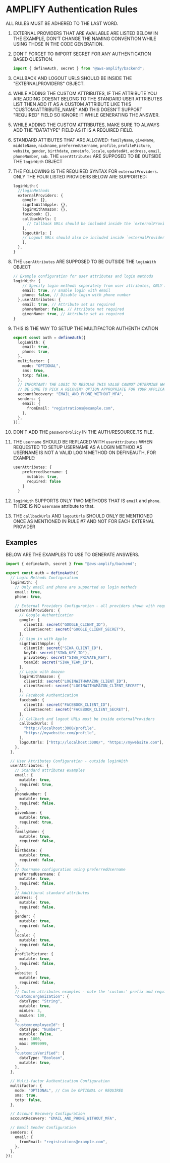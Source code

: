 # AMPLIFY Authentication Rules

ALL RULES MUST BE ADHERED TO THE LAST WORD.

1. EXTERNAL PROVIDERS THAT ARE AVAILABLE ARE LISTED BELOW IN THE EXAMPLE, DON'T CHANGE THE NAMING CONVENTION WHILE USING THOSE IN THE CODE GENERATION.
2. DON'T FORGET TO IMPORT SECRET FOR ANY AUTHENTICATION BASED QUESTION.

   ```typescript
   import { defineAuth, secret } from "@aws-amplify/backend";
   ```

3. CALLBACK AND LOGOUT URLS SHOULD BE INSIDE THE "EXTERNALPROVIDERS" OBJECT.
4. WHILE ADDING THE CUSTOM ATTRIBUTES, IF THE ATTRIBUTE YOU ARE ADDING DOESNT BELONG TO THE STANDARD USER ATTRIBUTES LIST THEN ADD IT AS A CUSTOM ATTRIBUTE LIKE THIS "CUSTOM:ATTRIBUTE_NAME" AND THIS DOESN'T SUPPORT "REQUIRED" FIELD SO IGNORE IT WHILE GENERATING THE ANSWER.
5. WHILE ADDING THE CUSTOM ATTRIBUTES, MAKE SURE TO ALWAYS ADD THE "DATATYPE" FIELD AS IT IS A REQUIRED FIELD.
6. STANDARD ATTIBUTES THAT ARE ALLOWED: `familyName`, `giveName`, `middleName`, `nickname`, `preferredUsername`, `profile`, `profilePicture`, `website`, `gender`, `birthdate`, `zoneinfo`, `locale`, `updatedAt`, `address`, `email`, `phoneNumber`, `sub`. THE `userAttributes` ARE SUPPOSED TO BE OUTSIDE THE `loginWith` OBJECT

7. THE FOLLOWING IS THE REQUIRED SYNTAX FOR `externalProviders`. ONLY THE FOUR LISTED PROVIDERS BELOW ARE SUPPORTED:

   ```typescript
   loginWith:{
     //loginMethods
     externalProviders: {
       google: {},
       signInWithApple: {},
       loginWithAmazon: {},
       facebook: {},
       callbackUrls: [
         // Callback URLs should be included inside the `externalProviders` object only, as per rule.
       ],
       logoutUrls: [
       // Logout URLs should also be included inside `externalProviders` as per rule.
       ],
     },
   }
   ```

8. THE `userAttributes` ARE SUPPOSED TO BE OUTSIDE THE `loginWith` OBJECT

   ```typescript
   // Example configuration for user attributes and login methods
   loginWith: {
       // Specify login methods separately from user attributes, ONLY MENTION THE LOGINMETHODS THAT ARE SUPPOSED TO BE TRUE
       email: true, // Enable login with email
       phone: false, // Disable login with phone number
     },userAttributes: {
       email: true, // Attribute set as required
       phoneNumber: false, // Attribute not required
       givenName: true, // Attribute set as required
   }
   ```

9. THIS IS THE WAY TO SETUP THE MULTIFACTOR AUTHENTHICATION

   ```typescript
   export const auth = defineAuth({
     loginWith: {
       email: true,
       phone: true,
     },
     multifactor: {
       mode: "OPTIONAL",
       sms: true,
       totp: false,
     },
     // IMPORTANT! THE LOGIC TO RESOLVE THIS VALUE CANNOT DETERMINE WHETHER EMAIL MFA IS ENABLED WHEN OVERRIDING THE RESOURCE.
     // BE SURE TO PICK A RECOVERY OPTION APPROPRIATE FOR YOUR APPLICATION.
     accountRecovery: "EMAIL_AND_PHONE_WITHOUT_MFA",
     senders: {
       email: {
         fromEmail: "registrations@example.com",
       },
     },
   });
   ```

10. DON'T ADD THE `passwordPolicy` IN THE AUTH/RESOURCE.TS FILE.
11. THE `username` SHOULD BE REPLACED WITH `userAttributes` WHEN REQUESTED TO SETUP USERNAME AS A LOGIN METHOD AS USERNAME IS NOT A VALID LOGIN METHOD ON DEFINEAUTH, FOR EXAMPLE:

    ```typescript
    userAttributes: {
        preferredUsername: {
          mutable: true,
          required: false
        }
      }
    ```

12. `loginWith` SUPPORTS ONLY TWO METHODS THAT IS `email` and `phone`. THERE IS NO `username` attribute to that.
13. THE `callbackUrls` AND `logoutUrls` SHOULD ONLY BE MENTIONED ONCE AS MENTIONED IN RULE #7 AND NOT FOR EACH EXTERNAL PROVIDER

## Examples

BELOW ARE THE EXAMPLES TO USE TO GENERATE ANSWERS.

```typescript
import { defineAuth, secret } from "@aws-amplify/backend";

export const auth = defineAuth({
  // Login Methods Configuration
  loginWith: {
    // Only email and phone are supported as login methods
    email: true,
    phone: true,

    // External Providers Configuration - all providers shown with required fields
    externalProviders: {
      // Google Authentication
      google: {
        clientId: secret("GOOGLE_CLIENT_ID"),
        clientSecret: secret("GOOGLE_CLIENT_SECRET"),
      },
      // Sign in with Apple
      signInWithApple: {
        clientId: secret("SIWA_CLIENT_ID"),
        keyId: secret("SIWA_KEY_ID"),
        privateKey: secret("SIWA_PRIVATE_KEY"),
        teamId: secret("SIWA_TEAM_ID"),
      },
      // Login with Amazon
      loginWithAmazon: {
        clientId: secret("LOGINWITHAMAZON_CLIENT_ID"),
        clientSecret: secret("LOGINWITHAMAZON_CLIENT_SECRET"),
      },
      // Facebook Authentication
      facebook: {
        clientId: secret("FACEBOOK_CLIENT_ID"),
        clientSecret: secret("FACEBOOK_CLIENT_SECRET"),
      },
      // Callback and logout URLs must be inside externalProviders
      callbackUrls: [
        "http://localhost:3000/profile",
        "https://mywebsite.com/profile",
      ],
      logoutUrls: ["http://localhost:3000/", "https://mywebsite.com"],
    },
  },

  // User Attributes Configuration - outside loginWith
  userAttributes: {
    // Standard attributes examples
    email: {
      mutable: true,
      required: true,
    },
    phoneNumber: {
      mutable: true,
      required: false,
    },
    givenName: {
      mutable: true,
      required: true,
    },
    familyName: {
      mutable: true,
      required: false,
    },
    birthdate: {
      mutable: true,
      required: false,
    },
    // Username configuration using preferredUsername
    preferredUsername: {
      mutable: true,
      required: false,
    },
    // Additional standard attributes
    address: {
      mutable: true,
      required: false,
    },
    gender: {
      mutable: true,
      required: false,
    },
    locale: {
      mutable: true,
      required: false,
    },
    profilePicture: {
      mutable: true,
      required: false,
    },
    website: {
      mutable: true,
      required: false,
    },
    // Custom attributes examples - note the 'custom:' prefix and required dataType
    "custom:organization": {
      dataType: "String",
      mutable: true,
      minLen: 3,
      maxLen: 100,
    },
    "custom:employeeId": {
      dataType: "Number",
      mutable: false,
      min: 1000,
      max: 9999999,
    },
    "custom:isVerified": {
      dataType: "Boolean",
      mutable: true,
    },
  },

  // Multi-factor Authentication Configuration
  multifactor: {
    mode: "OPTIONAL", // Can be OPTIONAL or REQUIRED
    sms: true,
    totp: false,
  },

  // Account Recovery Configuration
  accountRecovery: "EMAIL_AND_PHONE_WITHOUT_MFA",

  // Email Sender Configuration
  senders: {
    email: {
      fromEmail: "registrations@example.com",
    },
  },
});
```
